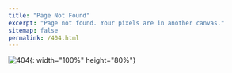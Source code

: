 ```yaml
---
title: "Page Not Found"
excerpt: "Page not found. Your pixels are in another canvas."
sitemap: false
permalink: /404.html
---
```

![404](https://www.alfaromeo.it/content/dam/moc/common/404-error/mobile/mobile_404.png){: width="100%" height="80%"}
